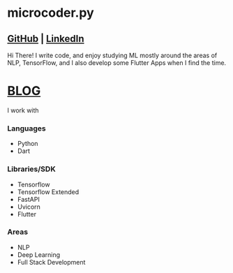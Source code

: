 # microcoder.py
## [GitHub](https://github.com/microcoder-py) | [LinkedIn](https://www.linkedin.com/in/tanishk-kithannae/)

Hi There! I write code, and enjoy studying ML mostly around the areas of NLP, TensorFlow, and I also develop some Flutter Apps when I find the time. 

# [BLOG](https://microcoder-py.github.io/blog)

I work with

### Languages
  * Python
  * Dart
### Libraries/SDK
  * Tensorflow
  * Tensorflow Extended
  * FastAPI
  * Uvicorn
  * Flutter
### Areas
  * NLP
  * Deep Learning
  * Full Stack Development



